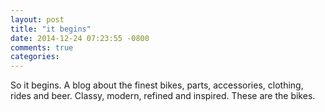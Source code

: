 ```yaml
---
layout: post
title: "it begins"
date: 2014-12-24 07:23:55 -0800
comments: true
categories: 
---
```

So it begins. A blog about the finest bikes, parts, accessories, clothing, rides and beer. Classy, modern, refined and inspired. These are the bikes. 

